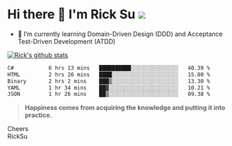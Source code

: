 # Hi there 👋 I'm Rick Su ![](https://komarev.com/ghpvc/?username=ricksu978)
<!--
**ricksu978/ricksu978** is a ✨ _special_ ✨ repository because its `README.md` (this file) appears on your GitHub profile.

Here are some ideas to get you started:

- 🔭 I’m currently working on ...
-->
- 🌱 I’m currently learning Domain-Driven Design (DDD) and Acceptance Test-Driven Development (ATDD)
<!--
- 👯 I’m looking to collaborate on ...
- 🤔 I’m looking for help with ...
- 💬 Ask me about ...
- 📫 How to reach me: ...
- 😄 Pronouns: ...
- ⚡ Fun fact: ...
-->
[![Rick's github stats](https://github-readme-stats.vercel.app/api?username=ricksu978&theme=dark)](https://github.com/ricksu978/ricksu978)

<!--START_SECTION:waka-->

```txt
C#           6 hrs 13 mins   ██████████░░░░░░░░░░░░░░░   40.39 %
HTML         2 hrs 26 mins   ████░░░░░░░░░░░░░░░░░░░░░   15.80 %
Binary       2 hrs 2 mins    ███▒░░░░░░░░░░░░░░░░░░░░░   13.30 %
YAML         1 hr 34 mins    ██▓░░░░░░░░░░░░░░░░░░░░░░   10.21 %
JSON         1 hr 26 mins    ██▒░░░░░░░░░░░░░░░░░░░░░░   09.38 %
```

<!--END_SECTION:waka-->

> **Happiness comes from acquiring the knowledge and putting it into practice.**

Cheers  
RickSu 
